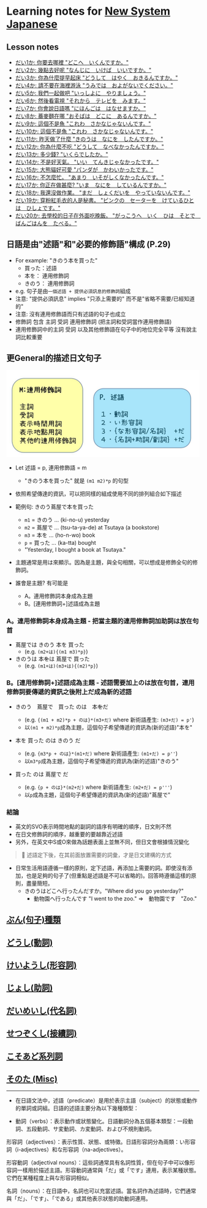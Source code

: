 # Learning notes for [New System Japanese](https://newsystemjapanese.wixsite.com/patented/textbooks)

## Lesson notes

- [だい1か: 你要去哪裡 "どこへ　いくんですか。"](lesson_1.md)
- [だい2か: 幾點去好呢 "なんじに　いけば　いいですか。"](lesson_2.md)
- [だい3か: 你為什麼提早起床 "どうして　はやく　おきるんですか。"](lesson_3.md)
- [だい4か: 請不要在海裡游泳 "うみでは　およがないでください。"](lesson_4.md)
- [だい5か: 我們一起做吧 "いっしよに　やりましょう。"](lesson_5.md)
- [だい6か: 然後看電視 "それから　テレビを　みます。"](lesson_6.md)
- [だい7か: 你會說日語嗎 "にほんごは　はなせますか。"](lesson_7.md)
- [だい8か: 蕎麥麵在哪 "おそばは　どこに　あるんですか。"](lesson_8.md)
- [だい9か: 這個不是魚 "これわ　さかなじゃないんです。"](lesson_9.md)
- [だい10か: 這個不是魚 "これわ　さかなじゃないんです。"](lesson_10.md)
- [だい11か: 昨天做了什麼 "きのうは　なにを　したんですか。"](lesson_11.md)
- [だい12か: 你為什麼不吃 "どうして　なべなかったんですか。"](lesson_12.md)
- [だい13か: 多少錢? "いくらでしたか。"](lesson_13.md)
- [だい14か: 不是好天氣。 "いい　てんきじゃなかったです。"](lesson_14.md)
- [だい15か: 大熊貓好可愛 "パンダが　かわいかったです。"](lesson_15.md)
- [だい16か: 不怎麼忙。 "あまり　いそがしくなかったんです。"](lesson_16.md)
- [だい17か: 你正在做甚麼? "いま　なにを　しているんですか。"](lesson_17.md)
- [だい18か: 我還沒做作業。 "まだ　しょくだいを　やっていないんです。"](lesson_18.md)
- [だい19か: 穿粉紅毛衣的人是秘書。 "ピンクの　セーターを　けているひとは　ひしょです。"](lesson_19.md)
- [だい20か: 去學校的日子在外面吃晚飯。 "がっこうへ　いく　ひは　そとで　ばんごはんを　たべる。"](lesson_20.md)

## 日語是由"述語"和"必要的修飾語"構成 (P.29)

- For example: "きのう本を買った"
  - 買った：述語
  - 本を： 連用修飾詞
  - きのう： 連用修飾詞
- e.g. 句子是由`一個述語 + 提供必須訊息的修飾詞`組成
- 注意: "提供必須訊息" implies "只添上需要的" 而不是"省略不需要/已經知道的"
- 注意: 沒有連用修飾語而只有述語的句子也成立
- 修飾詞 包含 主詞 受詞 連用修飾詞 (把主詞和受詞當作連用修飾語)
- 連用修飾詞中的主詞 受詞 以及其他修飾語在句子中的地位完全平等 沒有說主詞比較重要

## 更General的描述日文句子

![](imgs/sentence_structure.JPG)

- Let 述語 = p, 連用修飾語 = m
  - "きのう本を買った" 就是 `(m1 m2)*p` 的句型

- 依照希望傳達的資訊，可以把同樣的組成使用不同的排列組合如下描述
- 範例句: きのう蔦屋で本を買った
  - `m1` = きのう ... (ki-no-u) yesterday
  - `m2` = 蔦屋で ... (tsu-ta-ya-de) at Tsutaya (a bookstore)
  - `m3` = 本を ... (ho-n-wo) book
  - `p` = 買った ... (ka-tta) bought
  - "Yesterday, I bought a book at Tsutaya."

- 主題通常是用は來顯示。因為是主題，與全句相關，可以想成是修飾全句的修飾詞。
- 誰會是主題? 有可能是
  - A。連用修飾詞本身成為主題
  - B。[連用修飾詞+]述語成為主題

### A。連用修飾詞本身成為主題 - 把當主題的連用修飾詞加助詞は放在句首

- 蔦屋では きのう 本を 買った
  - (e.g. `(m2+は){(m1 m3)*p}`)
- きのうは 本~~を~~は 蔦屋で 買った
  - (e.g. `(m1+は)(m3+は){(m2)*p}`)

### B。[連用修飾詞+]述語成為主題 - 述語需要加上のは放在句首，連用修飾詞要傳遞的資訊之後附上だ成為新的述語

- きのう　蔦屋で　買った のは　本~~を~~だ
  - (e.g. `{(m1 + m2)*p + のは}*(m3+だ)` where 新術語產生: `(m3+だ) = p'`)
  - 以`(m1 + m2)*p`成為主題，這個句子希望傳遞的資訊為(新的述語)"本を"
- 本を 買った のは きのう だ
  - (e.g. `{m3*p + のは}*(m1+だ)` where 新術語產生: `(m1+だ) = p''`)
  - 以`m3*p`成為主題，這個句子希望傳遞的資訊為(新的述語)"きのう"

- 買った のは 蔦屋で だ
  - (e.g. `{p + のは}*(m2+だ)` where 新術語產生: `(m2+だ) = p'''`)
  - 以`p`成為主題，這個句子希望傳遞的資訊為(新的述語)"蔦屋で"

### 結論

- 英文的SVO表示時間地點的副詞的語序有明確的順序，日文則不然
- 在日文修飾詞的順序，越重要的要越靠近述語
- 另外，在英文中S或O來做為話題表面上並無不同，但日文會根據情況變化

> :brain: 述語定下後，在其前面放置需要的詞彙，才是日文建構的方式

- 日常生活用語遵循一樣的原則，定下述語，再添加上需要的詞。即使沒有添加，也是足夠的句子了(但重點是述語是不可以省略的)。回答時遵循這樣的原則，盡量簡短。
  - きのうはどこへ行ったんだすか。"Where did you go yesterday?"
    - 動物園へ行ったんです "I went to the zoo." =>　動物園です　"Zoo."

## [ぶん(句子)種類](about_sentence.md)

## [どうし(動詞)](about_verb.md)

## [けいようし(形容詞)](about_adj.md)

## [じょし(助詞)](about_particle.md)

## [だいめいし(代名詞)](about_pronoun.md)

## [せつぞくし(接續詞)](about_conjunction.md)

## [こそあど系列詞](about_cosoato.md)

## [そのた (Misc)](about_misc.md)


------

- 在日語文法中，述語（predicate）是用於表示主語（subject）的狀態或動作的單詞或詞組。日語的述語主要分為以下幾種類型：

- 動詞（verbs）：表示動作或狀態變化。日語動詞分為五個基本類型：一段動詞、五段動詞、サ変動詞、カ変動詞、および不規則動詞。

形容詞（adjectives）：表示性質、狀態、或特徵。日語形容詞分為兩類：い形容詞（i-adjectives）和な形容詞（na-adjectives）。

形容動詞（adjectival nouns）：這些詞通常具有名詞性質，但在句子中可以像形容詞一樣用於描述主語。形容動詞通常與「だ」或「です」連用，表示某種狀態。它們在某種程度上與な形容詞相似。

名詞（nouns）：在日語中，名詞也可以充當述語。當名詞作為述語時，它們通常與「だ」、「です」、「である」或其他表示狀態的助動詞連用。


